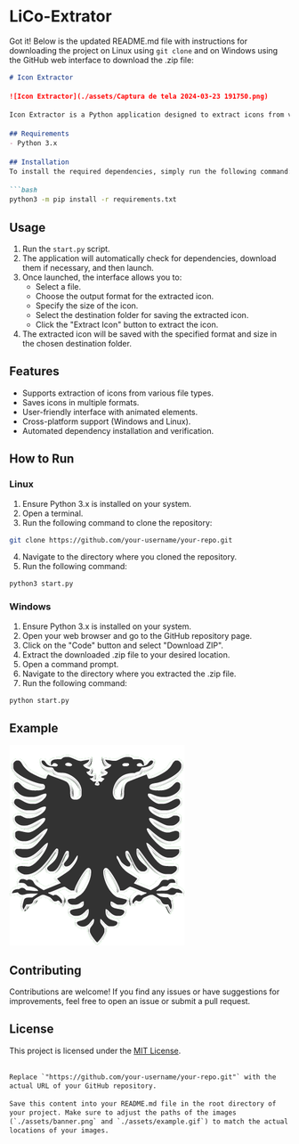# LiCo-Extrator
Got it! Below is the updated README.md file with instructions for downloading the project on Linux using `git clone` and on Windows using the GitHub web interface to download the .zip file:

```markdown
# Icon Extractor

![Icon Extractor](./assets/Captura de tela 2024-03-23 191750.png)

Icon Extractor is a Python application designed to extract icons from various file types. It supports both Windows and Linux platforms and provides a user-friendly interface.

## Requirements
- Python 3.x

## Installation
To install the required dependencies, simply run the following command:

```bash
python3 -m pip install -r requirements.txt
```

## Usage
1. Run the `start.py` script.
2. The application will automatically check for dependencies, download them if necessary, and then launch.
3. Once launched, the interface allows you to:
    - Select a file.
    - Choose the output format for the extracted icon.
    - Specify the size of the icon.
    - Select the destination folder for saving the extracted icon.
    - Click the "Extract Icon" button to extract the icon.
4. The extracted icon will be saved with the specified format and size in the chosen destination folder.

## Features
- Supports extraction of icons from various file types.
- Saves icons in multiple formats.
- User-friendly interface with animated elements.
- Cross-platform support (Windows and Linux).
- Automated dependency installation and verification.

## How to Run
### Linux
1. Ensure Python 3.x is installed on your system.
2. Open a terminal.
3. Run the following command to clone the repository:

```bash
git clone https://github.com/your-username/your-repo.git
```

4. Navigate to the directory where you cloned the repository.
5. Run the following command:

```bash
python3 start.py
```

### Windows
1. Ensure Python 3.x is installed on your system.
2. Open your web browser and go to the GitHub repository page.
3. Click on the "Code" button and select "Download ZIP".
4. Extract the downloaded .zip file to your desired location.
5. Open a command prompt.
6. Navigate to the directory where you extracted the .zip file.
7. Run the following command:

```bash
python start.py
```

## Example
![Icon Extractor Example](./assets/3920cb444aaaded4ae910e0745147c0d.gif)

## Contributing
Contributions are welcome! If you find any issues or have suggestions for improvements, feel free to open an issue or submit a pull request.

## License
This project is licensed under the [MIT License](./LICENSE).
```

Replace `"https://github.com/your-username/your-repo.git"` with the actual URL of your GitHub repository. 

Save this content into your README.md file in the root directory of your project. Make sure to adjust the paths of the images (`./assets/banner.png` and `./assets/example.gif`) to match the actual locations of your images.
